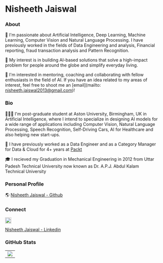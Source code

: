 # Nisheeth Jaiswal

### About

🔭 I'm passionate about Artificial Intelligence, Deep Learning, Machine Learning, Computer Vision and Natural Language Processing. 
I have previously worked in the fields of Data Engineering and analysis, Financial reporting, fraud transaction analysis and Pattern Recognition. 

💬 My interest is in building AI-based solutions that solve a high-impact problem for people around the globe and simplify everyday living.

👯 I'm interested in mentoring, coaching and collaborating with fellow enthusiasts in the field of AI. 
If you have an idea related to my areas of interest, feel free to shoot me an [email](mailto: nisheeth.jaiswal2013@gmail.com)! 

### Bio

👨🏻‍💻 I'm post-graduate student at Aston University, Birmingham, UK in Artificial Intelligence, where I intend to specialize in designing AI models for a wide range of applications including Computer Vision, Natural Language Processing, Speech Recognition, Self-Driving Cars, AI for Healthcare and also helping new start-ups.

🌱 I have previously worked as a Data Engineer and as a Category Manager for Data & Cloud for 4+ years at [Packt](https://www.packt.com) 

🎓 I recieved my Graduation in Mechanical Engineering in 2012 from Uttar Padesh Technical University now known as Dr. A.P.J. Abdul Kalam Technical University

### Personal Profile

🌎  [Nisheeth Jaiswal - Github](https://github.com/nisheethjaiswal)

### Connect

<a href="https://linkedin.com/in/nisheethjaiswal/">
  <img align="left" alt="Nisheeth Jaiswal's LinkedIn" width="20px" height="20px" src="https://cdn.icon-icons.com/icons2/1753/PNG/512/iconfinder-social-media-applications-14linkedin-4102586_113786.png" />
</a>
<br/>  

[Nisheeth Jaiswal - Linkedin](https://linkedin.com/in/nisheethjaiswal/)

### GitHub Stats

<table class="center" style="width:100%;">
  <tr>
    <td align="center">
  <img align="center" src="https://github-readme-stats.vercel.app/api?username=nisheethjaiswal&count_private=true&show_icons=true&theme=onedark&hide_border=true" />
  </tr>
</table>
